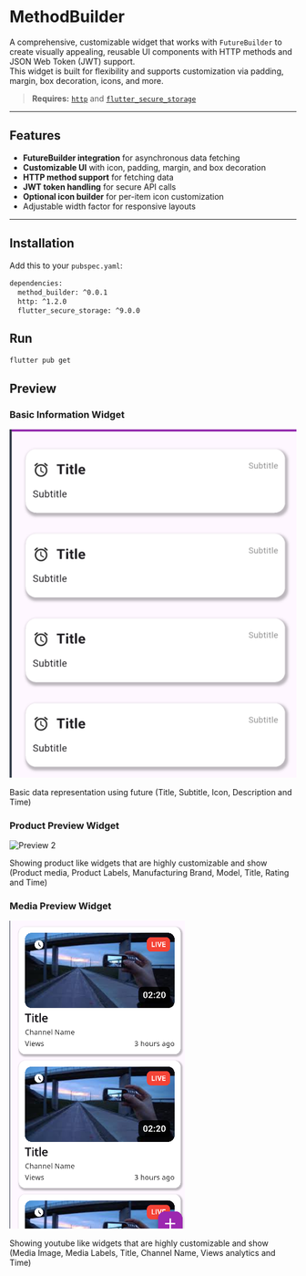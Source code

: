 # MethodBuilder

A comprehensive, customizable widget that works with `FutureBuilder` to create visually appealing, reusable UI components with HTTP methods and JSON Web Token (JWT) support.  
This widget is built for flexibility and supports customization via padding, margin, box decoration, icons, and more.

> **Requires:** [`http`](https://pub.dev/packages/http) and [`flutter_secure_storage`](https://pub.dev/packages/flutter_secure_storage)

---

## Features

- **FutureBuilder integration** for asynchronous data fetching
- **Customizable UI** with icon, padding, margin, and box decoration
- **HTTP method support** for fetching data
- **JWT token handling** for secure API calls
- **Optional icon builder** for per-item icon customization
- Adjustable width factor for responsive layouts

---

## Installation

Add this to your `pubspec.yaml`:
    
    dependencies:
      method_builder: ^0.0.1
      http: ^1.2.0
      flutter_secure_storage: ^9.0.0

## Run
    flutter pub get


## Preview

### Basic Information Widget

![Preview 1](https://raw.githubusercontent.com/ptsdpatient/future_widget_builder/refs/heads/master/preview/data.png)

Basic data representation using future (Title, Subtitle, Icon, Description and Time)

### Product Preview Widget

![Preview 2](https://raw.githubusercontent.com/ptsdpatient/future_widget_builder/refs/heads/master/preview/product.gif)

Showing product like widgets that are highly customizable and show (Product media, Product Labels, Manufacturing Brand, Model, Title, Rating and Time)

### Media Preview Widget

![Preview 3](https://raw.githubusercontent.com/ptsdpatient/future_widget_builder/refs/heads/master/preview/media.png)

Showing youtube like widgets that are highly customizable and show (Media Image, Media Labels, Title, Channel Name, Views analytics and Time)

